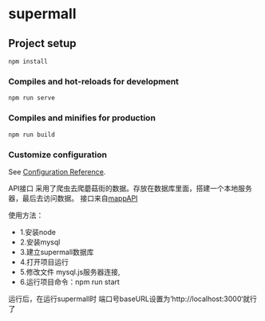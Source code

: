 # supermall

## Project setup
```
npm install
```

### Compiles and hot-reloads for development
```
npm run serve
```

### Compiles and minifies for production
```
npm run build
```

### Customize configuration
See [Configuration Reference](https://cli.vuejs.org/config/).

API接口
采用了爬虫去爬蘑菇街的数据。存放在数据库里面，搭建一个本地服务器，最后去访问数据。
接口来自[mappAPI](https://github.com/constown/mallAPI)

使用方法：
- 1.安装node
- 2.安装mysql
- 3.建立supermall数据库
- 4.打开项目运行
- 5.修改文件 mysql.js服务器连接,
- 6.运行项目命令：npm run start

运行后，在运行supermall时 端口号baseURL设置为’http://localhost:3000‘就行了
